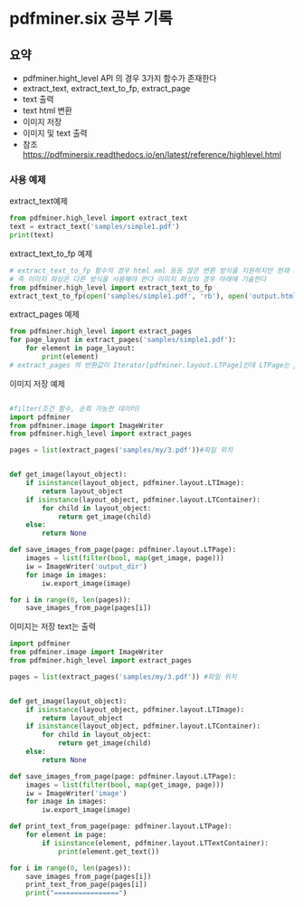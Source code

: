 # pdfminer.six 공부 기록

## 요약
* pdfminer.hight_level API 의 경우 3가지 함수가 존재한다 
* extract_text, extract_text_to_fp, extract_page
* text 출력
* text html 변환
* 이미지 저장
* 이미지 및 text 출력
* 참조 https://pdfminersix.readthedocs.io/en/latest/reference/highlevel.html

### 사용 예제
extract_text예제
```python
from pdfminer.high_level import extract_text
text = extract_text('samples/simple1.pdf')
print(text)
```

extract_text_to_fp 예제
```python
# extract_text_to_fp 함수의 경우 html xml 등등 많은 변환 방식을 지원하지만 현재 제대로 동작하는 방식은 text 밖에 없다
# 즉 이미지 파싱은 다른 방식을 사용해야 한다 이미지 파싱의 경우 아래에 기술한다
from pdfminer.high_level import extract_text_to_fp
extract_text_to_fp(open('samples/simple1.pdf', 'rb'), open('output.html', 'wb')) # 제대로 동작하지 않음!!
```

extract_pages 예제
```python
from pdfminer.high_level import extract_pages
for page_layout in extract_pages('samples/simple1.pdf'):
    for element in page_layout:
        print(element)
# extract_pages 의 반환값이 Iterator[pdfminer.layout.LTPage]인데 LTPage는 pdfminer 에서 쓰는 페이지 클래스이다
```

이미지 저장 예제
```python

#filter(조건 함수, 순회 가능한 데이터)
import pdfminer
from pdfminer.image import ImageWriter
from pdfminer.high_level import extract_pages

pages = list(extract_pages('samples/my/3.pdf'))#파일 위치


def get_image(layout_object):
    if isinstance(layout_object, pdfminer.layout.LTImage):
        return layout_object
    if isinstance(layout_object, pdfminer.layout.LTContainer):
        for child in layout_object:
            return get_image(child)
    else:
        return None

def save_images_from_page(page: pdfminer.layout.LTPage):
    images = list(filter(bool, map(get_image, page)))
    iw = ImageWriter('output_dir')
    for image in images:
        iw.export_image(image)

for i in range(0, len(pages)):
    save_images_from_page(pages[i])

```


이미지는 저장 text는 출력
```python
import pdfminer
from pdfminer.image import ImageWriter
from pdfminer.high_level import extract_pages

pages = list(extract_pages('samples/my/3.pdf')) #파일 위치


def get_image(layout_object):
    if isinstance(layout_object, pdfminer.layout.LTImage):
        return layout_object
    if isinstance(layout_object, pdfminer.layout.LTContainer):
        for child in layout_object:
            return get_image(child)
    else:
        return None

def save_images_from_page(page: pdfminer.layout.LTPage):
    images = list(filter(bool, map(get_image, page)))
    iw = ImageWriter('image')
    for image in images:
        iw.export_image(image)

def print_text_from_page(page: pdfminer.layout.LTPage):
    for element in page:
        if isinstance(element, pdfminer.layout.LTTextContainer):
            print(element.get_text())

for i in range(0, len(pages)):
    save_images_from_page(pages[i])
    print_text_from_page(pages[i])
    print("================")

```


